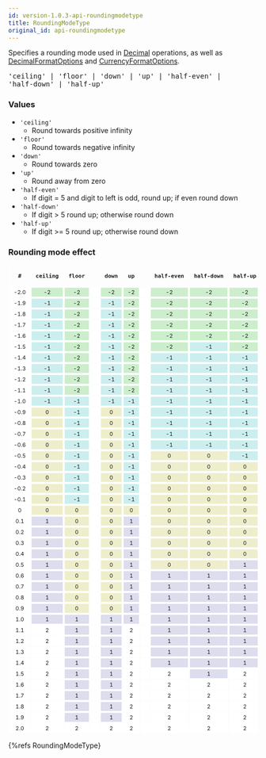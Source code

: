 ```yaml
---
id: version-1.0.3-api-roundingmodetype
title: RoundingModeType
original_id: api-roundingmodetype
---
```


Specifies a rounding mode used in [Decimal](api-decimal.html) operations, as well as
[DecimalFormatOptions](api-decimalformatoptions.html) and [CurrencyFormatOptions](api-currencyformatoptions.html).


<pre class="syntax">
'ceiling' | 'floor' | 'down' | 'up' | 'half-even' |
'half-down' | 'half-up'
</pre>

### Values

- <code class="def">'ceiling'</code>
  - Round towards positive infinity
- <code class="def">'floor'</code>
  - Round towards negative infinity
- <code class="def">'down'</code>
  - Round towards zero
- <code class="def">'up'</code>
  - Round away from zero
- <code class="def">'half-even'</code>
  - If digit = 5 and digit to left is odd, round up; if even round down
- <code class="def">'half-down'</code>
  - If digit > 5 round up; otherwise round down
- <code class="def">'half-up'</code>
  - If digit >= 5 round up; otherwise round down

### Rounding mode effect

<!-- table copied from https://phensley.github.io/cldr-engine-react-demo/ -->

<style type="text/css">
table.rounding {
  width: 100%;
  font-size: 11px;
  text-align: center;
  border-collapse: initial;
}
table.rounding th, table.rounding td {
  border: 1px solid white !important;
  padding: 2px 8px;
}
</style>
<table class="rounding"><thead><tr><th class=""><pre>#</pre></th><th class=""><pre>ceiling</pre></th><th class=""><pre>floor</pre></th><th class=""><pre></pre></th><th class=""><pre>down</pre></th><th class=""><pre>up</pre></th><th class=""><pre></pre></th><th class=""><pre>half-even</pre></th><th class=""><pre>half-down</pre></th><th class=""><pre>half-up</pre></th><th class=""><pre>#</pre></th></tr></thead><tbody><tr><td class="" style="background-color: rgb(255, 255, 255);">-2.0</td><td class="mode-ceiling" style="background-color: rgb(204, 238, 204);">-2</td><td class="mode-floor" style="background-color: rgb(204, 238, 204);">-2</td><td class="spacer" style="background-color: rgb(255, 255, 255);"> </td><td class="mode-down" style="background-color: rgb(204, 238, 204);">-2</td><td class="mode-up" style="background-color: rgb(204, 238, 204);">-2</td><td class="spacer" style="background-color: rgb(255, 255, 255);"> </td><td class="mode-half-even" style="background-color: rgb(204, 238, 204);">-2</td><td class="mode-half-down" style="background-color: rgb(204, 238, 204);">-2</td><td class="mode-half-up" style="background-color: rgb(204, 238, 204);">-2</td><td class="" style="background-color: rgb(255, 255, 255);">-2.0</td></tr><tr><td class="" style="background-color: rgb(255, 255, 255);">-1.9</td><td class="mode-ceiling" style="background-color: rgb(204, 238, 238);">-1</td><td class="mode-floor" style="background-color: rgb(204, 238, 204);">-2</td><td class="spacer" style="background-color: rgb(255, 255, 255);"> </td><td class="mode-down" style="background-color: rgb(204, 238, 238);">-1</td><td class="mode-up" style="background-color: rgb(204, 238, 204);">-2</td><td class="spacer" style="background-color: rgb(255, 255, 255);"> </td><td class="mode-half-even" style="background-color: rgb(204, 238, 204);">-2</td><td class="mode-half-down" style="background-color: rgb(204, 238, 204);">-2</td><td class="mode-half-up" style="background-color: rgb(204, 238, 204);">-2</td><td class="" style="background-color: rgb(255, 255, 255);">-1.9</td></tr><tr><td class="" style="background-color: rgb(255, 255, 255);">-1.8</td><td class="mode-ceiling" style="background-color: rgb(204, 238, 238);">-1</td><td class="mode-floor" style="background-color: rgb(204, 238, 204);">-2</td><td class="spacer" style="background-color: rgb(255, 255, 255);"> </td><td class="mode-down" style="background-color: rgb(204, 238, 238);">-1</td><td class="mode-up" style="background-color: rgb(204, 238, 204);">-2</td><td class="spacer" style="background-color: rgb(255, 255, 255);"> </td><td class="mode-half-even" style="background-color: rgb(204, 238, 204);">-2</td><td class="mode-half-down" style="background-color: rgb(204, 238, 204);">-2</td><td class="mode-half-up" style="background-color: rgb(204, 238, 204);">-2</td><td class="" style="background-color: rgb(255, 255, 255);">-1.8</td></tr><tr><td class="" style="background-color: rgb(255, 255, 255);">-1.7</td><td class="mode-ceiling" style="background-color: rgb(204, 238, 238);">-1</td><td class="mode-floor" style="background-color: rgb(204, 238, 204);">-2</td><td class="spacer" style="background-color: rgb(255, 255, 255);"> </td><td class="mode-down" style="background-color: rgb(204, 238, 238);">-1</td><td class="mode-up" style="background-color: rgb(204, 238, 204);">-2</td><td class="spacer" style="background-color: rgb(255, 255, 255);"> </td><td class="mode-half-even" style="background-color: rgb(204, 238, 204);">-2</td><td class="mode-half-down" style="background-color: rgb(204, 238, 204);">-2</td><td class="mode-half-up" style="background-color: rgb(204, 238, 204);">-2</td><td class="" style="background-color: rgb(255, 255, 255);">-1.7</td></tr><tr><td class="" style="background-color: rgb(255, 255, 255);">-1.6</td><td class="mode-ceiling" style="background-color: rgb(204, 238, 238);">-1</td><td class="mode-floor" style="background-color: rgb(204, 238, 204);">-2</td><td class="spacer" style="background-color: rgb(255, 255, 255);"> </td><td class="mode-down" style="background-color: rgb(204, 238, 238);">-1</td><td class="mode-up" style="background-color: rgb(204, 238, 204);">-2</td><td class="spacer" style="background-color: rgb(255, 255, 255);"> </td><td class="mode-half-even" style="background-color: rgb(204, 238, 204);">-2</td><td class="mode-half-down" style="background-color: rgb(204, 238, 204);">-2</td><td class="mode-half-up" style="background-color: rgb(204, 238, 204);">-2</td><td class="" style="background-color: rgb(255, 255, 255);">-1.6</td></tr><tr><td class="" style="background-color: rgb(255, 255, 255);">-1.5</td><td class="mode-ceiling" style="background-color: rgb(204, 238, 238);">-1</td><td class="mode-floor" style="background-color: rgb(204, 238, 204);">-2</td><td class="spacer" style="background-color: rgb(255, 255, 255);"> </td><td class="mode-down" style="background-color: rgb(204, 238, 238);">-1</td><td class="mode-up" style="background-color: rgb(204, 238, 204);">-2</td><td class="spacer" style="background-color: rgb(255, 255, 255);"> </td><td class="mode-half-even" style="background-color: rgb(204, 238, 204);">-2</td><td class="mode-half-down" style="background-color: rgb(204, 238, 238);">-1</td><td class="mode-half-up" style="background-color: rgb(204, 238, 204);">-2</td><td class="" style="background-color: rgb(255, 255, 255);">-1.5</td></tr><tr><td class="" style="background-color: rgb(255, 255, 255);">-1.4</td><td class="mode-ceiling" style="background-color: rgb(204, 238, 238);">-1</td><td class="mode-floor" style="background-color: rgb(204, 238, 204);">-2</td><td class="spacer" style="background-color: rgb(255, 255, 255);"> </td><td class="mode-down" style="background-color: rgb(204, 238, 238);">-1</td><td class="mode-up" style="background-color: rgb(204, 238, 204);">-2</td><td class="spacer" style="background-color: rgb(255, 255, 255);"> </td><td class="mode-half-even" style="background-color: rgb(204, 238, 238);">-1</td><td class="mode-half-down" style="background-color: rgb(204, 238, 238);">-1</td><td class="mode-half-up" style="background-color: rgb(204, 238, 238);">-1</td><td class="" style="background-color: rgb(255, 255, 255);">-1.4</td></tr><tr><td class="" style="background-color: rgb(255, 255, 255);">-1.3</td><td class="mode-ceiling" style="background-color: rgb(204, 238, 238);">-1</td><td class="mode-floor" style="background-color: rgb(204, 238, 204);">-2</td><td class="spacer" style="background-color: rgb(255, 255, 255);"> </td><td class="mode-down" style="background-color: rgb(204, 238, 238);">-1</td><td class="mode-up" style="background-color: rgb(204, 238, 204);">-2</td><td class="spacer" style="background-color: rgb(255, 255, 255);"> </td><td class="mode-half-even" style="background-color: rgb(204, 238, 238);">-1</td><td class="mode-half-down" style="background-color: rgb(204, 238, 238);">-1</td><td class="mode-half-up" style="background-color: rgb(204, 238, 238);">-1</td><td class="" style="background-color: rgb(255, 255, 255);">-1.3</td></tr><tr><td class="" style="background-color: rgb(255, 255, 255);">-1.2</td><td class="mode-ceiling" style="background-color: rgb(204, 238, 238);">-1</td><td class="mode-floor" style="background-color: rgb(204, 238, 204);">-2</td><td class="spacer" style="background-color: rgb(255, 255, 255);"> </td><td class="mode-down" style="background-color: rgb(204, 238, 238);">-1</td><td class="mode-up" style="background-color: rgb(204, 238, 204);">-2</td><td class="spacer" style="background-color: rgb(255, 255, 255);"> </td><td class="mode-half-even" style="background-color: rgb(204, 238, 238);">-1</td><td class="mode-half-down" style="background-color: rgb(204, 238, 238);">-1</td><td class="mode-half-up" style="background-color: rgb(204, 238, 238);">-1</td><td class="" style="background-color: rgb(255, 255, 255);">-1.2</td></tr><tr><td class="" style="background-color: rgb(255, 255, 255);">-1.1</td><td class="mode-ceiling" style="background-color: rgb(204, 238, 238);">-1</td><td class="mode-floor" style="background-color: rgb(204, 238, 204);">-2</td><td class="spacer" style="background-color: rgb(255, 255, 255);"> </td><td class="mode-down" style="background-color: rgb(204, 238, 238);">-1</td><td class="mode-up" style="background-color: rgb(204, 238, 204);">-2</td><td class="spacer" style="background-color: rgb(255, 255, 255);"> </td><td class="mode-half-even" style="background-color: rgb(204, 238, 238);">-1</td><td class="mode-half-down" style="background-color: rgb(204, 238, 238);">-1</td><td class="mode-half-up" style="background-color: rgb(204, 238, 238);">-1</td><td class="" style="background-color: rgb(255, 255, 255);">-1.1</td></tr><tr><td class="" style="background-color: rgb(255, 255, 255);">-1.0</td><td class="mode-ceiling" style="background-color: rgb(204, 238, 238);">-1</td><td class="mode-floor" style="background-color: rgb(204, 238, 238);">-1</td><td class="spacer" style="background-color: rgb(255, 255, 255);"> </td><td class="mode-down" style="background-color: rgb(204, 238, 238);">-1</td><td class="mode-up" style="background-color: rgb(204, 238, 238);">-1</td><td class="spacer" style="background-color: rgb(255, 255, 255);"> </td><td class="mode-half-even" style="background-color: rgb(204, 238, 238);">-1</td><td class="mode-half-down" style="background-color: rgb(204, 238, 238);">-1</td><td class="mode-half-up" style="background-color: rgb(204, 238, 238);">-1</td><td class="" style="background-color: rgb(255, 255, 255);">-1.0</td></tr><tr><td class="" style="background-color: rgb(255, 255, 255);">-0.9</td><td class="mode-ceiling" style="background-color: rgb(238, 238, 204);">0</td><td class="mode-floor" style="background-color: rgb(204, 238, 238);">-1</td><td class="spacer" style="background-color: rgb(255, 255, 255);"> </td><td class="mode-down" style="background-color: rgb(238, 238, 204);">0</td><td class="mode-up" style="background-color: rgb(204, 238, 238);">-1</td><td class="spacer" style="background-color: rgb(255, 255, 255);"> </td><td class="mode-half-even" style="background-color: rgb(204, 238, 238);">-1</td><td class="mode-half-down" style="background-color: rgb(204, 238, 238);">-1</td><td class="mode-half-up" style="background-color: rgb(204, 238, 238);">-1</td><td class="" style="background-color: rgb(255, 255, 255);">-0.9</td></tr><tr><td class="" style="background-color: rgb(255, 255, 255);">-0.8</td><td class="mode-ceiling" style="background-color: rgb(238, 238, 204);">0</td><td class="mode-floor" style="background-color: rgb(204, 238, 238);">-1</td><td class="spacer" style="background-color: rgb(255, 255, 255);"> </td><td class="mode-down" style="background-color: rgb(238, 238, 204);">0</td><td class="mode-up" style="background-color: rgb(204, 238, 238);">-1</td><td class="spacer" style="background-color: rgb(255, 255, 255);"> </td><td class="mode-half-even" style="background-color: rgb(204, 238, 238);">-1</td><td class="mode-half-down" style="background-color: rgb(204, 238, 238);">-1</td><td class="mode-half-up" style="background-color: rgb(204, 238, 238);">-1</td><td class="" style="background-color: rgb(255, 255, 255);">-0.8</td></tr><tr><td class="" style="background-color: rgb(255, 255, 255);">-0.7</td><td class="mode-ceiling" style="background-color: rgb(238, 238, 204);">0</td><td class="mode-floor" style="background-color: rgb(204, 238, 238);">-1</td><td class="spacer" style="background-color: rgb(255, 255, 255);"> </td><td class="mode-down" style="background-color: rgb(238, 238, 204);">0</td><td class="mode-up" style="background-color: rgb(204, 238, 238);">-1</td><td class="spacer" style="background-color: rgb(255, 255, 255);"> </td><td class="mode-half-even" style="background-color: rgb(204, 238, 238);">-1</td><td class="mode-half-down" style="background-color: rgb(204, 238, 238);">-1</td><td class="mode-half-up" style="background-color: rgb(204, 238, 238);">-1</td><td class="" style="background-color: rgb(255, 255, 255);">-0.7</td></tr><tr><td class="" style="background-color: rgb(255, 255, 255);">-0.6</td><td class="mode-ceiling" style="background-color: rgb(238, 238, 204);">0</td><td class="mode-floor" style="background-color: rgb(204, 238, 238);">-1</td><td class="spacer" style="background-color: rgb(255, 255, 255);"> </td><td class="mode-down" style="background-color: rgb(238, 238, 204);">0</td><td class="mode-up" style="background-color: rgb(204, 238, 238);">-1</td><td class="spacer" style="background-color: rgb(255, 255, 255);"> </td><td class="mode-half-even" style="background-color: rgb(204, 238, 238);">-1</td><td class="mode-half-down" style="background-color: rgb(204, 238, 238);">-1</td><td class="mode-half-up" style="background-color: rgb(204, 238, 238);">-1</td><td class="" style="background-color: rgb(255, 255, 255);">-0.6</td></tr><tr><td class="" style="background-color: rgb(255, 255, 255);">-0.5</td><td class="mode-ceiling" style="background-color: rgb(238, 238, 204);">0</td><td class="mode-floor" style="background-color: rgb(204, 238, 238);">-1</td><td class="spacer" style="background-color: rgb(255, 255, 255);"> </td><td class="mode-down" style="background-color: rgb(238, 238, 204);">0</td><td class="mode-up" style="background-color: rgb(204, 238, 238);">-1</td><td class="spacer" style="background-color: rgb(255, 255, 255);"> </td><td class="mode-half-even" style="background-color: rgb(238, 238, 204);">0</td><td class="mode-half-down" style="background-color: rgb(238, 238, 204);">0</td><td class="mode-half-up" style="background-color: rgb(204, 238, 238);">-1</td><td class="" style="background-color: rgb(255, 255, 255);">-0.5</td></tr><tr><td class="" style="background-color: rgb(255, 255, 255);">-0.4</td><td class="mode-ceiling" style="background-color: rgb(238, 238, 204);">0</td><td class="mode-floor" style="background-color: rgb(204, 238, 238);">-1</td><td class="spacer" style="background-color: rgb(255, 255, 255);"> </td><td class="mode-down" style="background-color: rgb(238, 238, 204);">0</td><td class="mode-up" style="background-color: rgb(204, 238, 238);">-1</td><td class="spacer" style="background-color: rgb(255, 255, 255);"> </td><td class="mode-half-even" style="background-color: rgb(238, 238, 204);">0</td><td class="mode-half-down" style="background-color: rgb(238, 238, 204);">0</td><td class="mode-half-up" style="background-color: rgb(238, 238, 204);">0</td><td class="" style="background-color: rgb(255, 255, 255);">-0.4</td></tr><tr><td class="" style="background-color: rgb(255, 255, 255);">-0.3</td><td class="mode-ceiling" style="background-color: rgb(238, 238, 204);">0</td><td class="mode-floor" style="background-color: rgb(204, 238, 238);">-1</td><td class="spacer" style="background-color: rgb(255, 255, 255);"> </td><td class="mode-down" style="background-color: rgb(238, 238, 204);">0</td><td class="mode-up" style="background-color: rgb(204, 238, 238);">-1</td><td class="spacer" style="background-color: rgb(255, 255, 255);"> </td><td class="mode-half-even" style="background-color: rgb(238, 238, 204);">0</td><td class="mode-half-down" style="background-color: rgb(238, 238, 204);">0</td><td class="mode-half-up" style="background-color: rgb(238, 238, 204);">0</td><td class="" style="background-color: rgb(255, 255, 255);">-0.3</td></tr><tr><td class="" style="background-color: rgb(255, 255, 255);">-0.2</td><td class="mode-ceiling" style="background-color: rgb(238, 238, 204);">0</td><td class="mode-floor" style="background-color: rgb(204, 238, 238);">-1</td><td class="spacer" style="background-color: rgb(255, 255, 255);"> </td><td class="mode-down" style="background-color: rgb(238, 238, 204);">0</td><td class="mode-up" style="background-color: rgb(204, 238, 238);">-1</td><td class="spacer" style="background-color: rgb(255, 255, 255);"> </td><td class="mode-half-even" style="background-color: rgb(238, 238, 204);">0</td><td class="mode-half-down" style="background-color: rgb(238, 238, 204);">0</td><td class="mode-half-up" style="background-color: rgb(238, 238, 204);">0</td><td class="" style="background-color: rgb(255, 255, 255);">-0.2</td></tr><tr><td class="" style="background-color: rgb(255, 255, 255);">-0.1</td><td class="mode-ceiling" style="background-color: rgb(238, 238, 204);">0</td><td class="mode-floor" style="background-color: rgb(204, 238, 238);">-1</td><td class="spacer" style="background-color: rgb(255, 255, 255);"> </td><td class="mode-down" style="background-color: rgb(238, 238, 204);">0</td><td class="mode-up" style="background-color: rgb(204, 238, 238);">-1</td><td class="spacer" style="background-color: rgb(255, 255, 255);"> </td><td class="mode-half-even" style="background-color: rgb(238, 238, 204);">0</td><td class="mode-half-down" style="background-color: rgb(238, 238, 204);">0</td><td class="mode-half-up" style="background-color: rgb(238, 238, 204);">0</td><td class="" style="background-color: rgb(255, 255, 255);">-0.1</td></tr><tr><td class="" style="background-color: rgb(255, 255, 255);">0</td><td class="mode-ceiling" style="background-color: rgb(238, 238, 204);">0</td><td class="mode-floor" style="background-color: rgb(238, 238, 204);">0</td><td class="spacer" style="background-color: rgb(255, 255, 255);"> </td><td class="mode-down" style="background-color: rgb(238, 238, 204);">0</td><td class="mode-up" style="background-color: rgb(238, 238, 204);">0</td><td class="spacer" style="background-color: rgb(255, 255, 255);"> </td><td class="mode-half-even" style="background-color: rgb(238, 238, 204);">0</td><td class="mode-half-down" style="background-color: rgb(238, 238, 204);">0</td><td class="mode-half-up" style="background-color: rgb(238, 238, 204);">0</td><td class="" style="background-color: rgb(255, 255, 255);">0</td></tr><tr><td class="" style="background-color: rgb(255, 255, 255);">0.1</td><td class="mode-ceiling" style="background-color: rgb(221, 221, 238);">1</td><td class="mode-floor" style="background-color: rgb(238, 238, 204);">0</td><td class="spacer" style="background-color: rgb(255, 255, 255);"> </td><td class="mode-down" style="background-color: rgb(238, 238, 204);">0</td><td class="mode-up" style="background-color: rgb(221, 221, 238);">1</td><td class="spacer" style="background-color: rgb(255, 255, 255);"> </td><td class="mode-half-even" style="background-color: rgb(238, 238, 204);">0</td><td class="mode-half-down" style="background-color: rgb(238, 238, 204);">0</td><td class="mode-half-up" style="background-color: rgb(238, 238, 204);">0</td><td class="" style="background-color: rgb(255, 255, 255);">0.1</td></tr><tr><td class="" style="background-color: rgb(255, 255, 255);">0.2</td><td class="mode-ceiling" style="background-color: rgb(221, 221, 238);">1</td><td class="mode-floor" style="background-color: rgb(238, 238, 204);">0</td><td class="spacer" style="background-color: rgb(255, 255, 255);"> </td><td class="mode-down" style="background-color: rgb(238, 238, 204);">0</td><td class="mode-up" style="background-color: rgb(221, 221, 238);">1</td><td class="spacer" style="background-color: rgb(255, 255, 255);"> </td><td class="mode-half-even" style="background-color: rgb(238, 238, 204);">0</td><td class="mode-half-down" style="background-color: rgb(238, 238, 204);">0</td><td class="mode-half-up" style="background-color: rgb(238, 238, 204);">0</td><td class="" style="background-color: rgb(255, 255, 255);">0.2</td></tr><tr><td class="" style="background-color: rgb(255, 255, 255);">0.3</td><td class="mode-ceiling" style="background-color: rgb(221, 221, 238);">1</td><td class="mode-floor" style="background-color: rgb(238, 238, 204);">0</td><td class="spacer" style="background-color: rgb(255, 255, 255);"> </td><td class="mode-down" style="background-color: rgb(238, 238, 204);">0</td><td class="mode-up" style="background-color: rgb(221, 221, 238);">1</td><td class="spacer" style="background-color: rgb(255, 255, 255);"> </td><td class="mode-half-even" style="background-color: rgb(238, 238, 204);">0</td><td class="mode-half-down" style="background-color: rgb(238, 238, 204);">0</td><td class="mode-half-up" style="background-color: rgb(238, 238, 204);">0</td><td class="" style="background-color: rgb(255, 255, 255);">0.3</td></tr><tr><td class="" style="background-color: rgb(255, 255, 255);">0.4</td><td class="mode-ceiling" style="background-color: rgb(221, 221, 238);">1</td><td class="mode-floor" style="background-color: rgb(238, 238, 204);">0</td><td class="spacer" style="background-color: rgb(255, 255, 255);"> </td><td class="mode-down" style="background-color: rgb(238, 238, 204);">0</td><td class="mode-up" style="background-color: rgb(221, 221, 238);">1</td><td class="spacer" style="background-color: rgb(255, 255, 255);"> </td><td class="mode-half-even" style="background-color: rgb(238, 238, 204);">0</td><td class="mode-half-down" style="background-color: rgb(238, 238, 204);">0</td><td class="mode-half-up" style="background-color: rgb(238, 238, 204);">0</td><td class="" style="background-color: rgb(255, 255, 255);">0.4</td></tr><tr><td class="" style="background-color: rgb(255, 255, 255);">0.5</td><td class="mode-ceiling" style="background-color: rgb(221, 221, 238);">1</td><td class="mode-floor" style="background-color: rgb(238, 238, 204);">0</td><td class="spacer" style="background-color: rgb(255, 255, 255);"> </td><td class="mode-down" style="background-color: rgb(238, 238, 204);">0</td><td class="mode-up" style="background-color: rgb(221, 221, 238);">1</td><td class="spacer" style="background-color: rgb(255, 255, 255);"> </td><td class="mode-half-even" style="background-color: rgb(238, 238, 204);">0</td><td class="mode-half-down" style="background-color: rgb(238, 238, 204);">0</td><td class="mode-half-up" style="background-color: rgb(221, 221, 238);">1</td><td class="" style="background-color: rgb(255, 255, 255);">0.5</td></tr><tr><td class="" style="background-color: rgb(255, 255, 255);">0.6</td><td class="mode-ceiling" style="background-color: rgb(221, 221, 238);">1</td><td class="mode-floor" style="background-color: rgb(238, 238, 204);">0</td><td class="spacer" style="background-color: rgb(255, 255, 255);"> </td><td class="mode-down" style="background-color: rgb(238, 238, 204);">0</td><td class="mode-up" style="background-color: rgb(221, 221, 238);">1</td><td class="spacer" style="background-color: rgb(255, 255, 255);"> </td><td class="mode-half-even" style="background-color: rgb(221, 221, 238);">1</td><td class="mode-half-down" style="background-color: rgb(221, 221, 238);">1</td><td class="mode-half-up" style="background-color: rgb(221, 221, 238);">1</td><td class="" style="background-color: rgb(255, 255, 255);">0.6</td></tr><tr><td class="" style="background-color: rgb(255, 255, 255);">0.7</td><td class="mode-ceiling" style="background-color: rgb(221, 221, 238);">1</td><td class="mode-floor" style="background-color: rgb(238, 238, 204);">0</td><td class="spacer" style="background-color: rgb(255, 255, 255);"> </td><td class="mode-down" style="background-color: rgb(238, 238, 204);">0</td><td class="mode-up" style="background-color: rgb(221, 221, 238);">1</td><td class="spacer" style="background-color: rgb(255, 255, 255);"> </td><td class="mode-half-even" style="background-color: rgb(221, 221, 238);">1</td><td class="mode-half-down" style="background-color: rgb(221, 221, 238);">1</td><td class="mode-half-up" style="background-color: rgb(221, 221, 238);">1</td><td class="" style="background-color: rgb(255, 255, 255);">0.7</td></tr><tr><td class="" style="background-color: rgb(255, 255, 255);">0.8</td><td class="mode-ceiling" style="background-color: rgb(221, 221, 238);">1</td><td class="mode-floor" style="background-color: rgb(238, 238, 204);">0</td><td class="spacer" style="background-color: rgb(255, 255, 255);"> </td><td class="mode-down" style="background-color: rgb(238, 238, 204);">0</td><td class="mode-up" style="background-color: rgb(221, 221, 238);">1</td><td class="spacer" style="background-color: rgb(255, 255, 255);"> </td><td class="mode-half-even" style="background-color: rgb(221, 221, 238);">1</td><td class="mode-half-down" style="background-color: rgb(221, 221, 238);">1</td><td class="mode-half-up" style="background-color: rgb(221, 221, 238);">1</td><td class="" style="background-color: rgb(255, 255, 255);">0.8</td></tr><tr><td class="" style="background-color: rgb(255, 255, 255);">0.9</td><td class="mode-ceiling" style="background-color: rgb(221, 221, 238);">1</td><td class="mode-floor" style="background-color: rgb(238, 238, 204);">0</td><td class="spacer" style="background-color: rgb(255, 255, 255);"> </td><td class="mode-down" style="background-color: rgb(238, 238, 204);">0</td><td class="mode-up" style="background-color: rgb(221, 221, 238);">1</td><td class="spacer" style="background-color: rgb(255, 255, 255);"> </td><td class="mode-half-even" style="background-color: rgb(221, 221, 238);">1</td><td class="mode-half-down" style="background-color: rgb(221, 221, 238);">1</td><td class="mode-half-up" style="background-color: rgb(221, 221, 238);">1</td><td class="" style="background-color: rgb(255, 255, 255);">0.9</td></tr><tr><td class="" style="background-color: rgb(255, 255, 255);">1.0</td><td class="mode-ceiling" style="background-color: rgb(221, 221, 238);">1</td><td class="mode-floor" style="background-color: rgb(221, 221, 238);">1</td><td class="spacer" style="background-color: rgb(255, 255, 255);"> </td><td class="mode-down" style="background-color: rgb(221, 221, 238);">1</td><td class="mode-up" style="background-color: rgb(221, 221, 238);">1</td><td class="spacer" style="background-color: rgb(255, 255, 255);"> </td><td class="mode-half-even" style="background-color: rgb(221, 221, 238);">1</td><td class="mode-half-down" style="background-color: rgb(221, 221, 238);">1</td><td class="mode-half-up" style="background-color: rgb(221, 221, 238);">1</td><td class="" style="background-color: rgb(255, 255, 255);">1.0</td></tr><tr><td class="" style="background-color: rgb(255, 255, 255);">1.1</td><td class="mode-ceiling" style="background-color: rgb(255, 255, 255);">2</td><td class="mode-floor" style="background-color: rgb(221, 221, 238);">1</td><td class="spacer" style="background-color: rgb(255, 255, 255);"> </td><td class="mode-down" style="background-color: rgb(221, 221, 238);">1</td><td class="mode-up" style="background-color: rgb(255, 255, 255);">2</td><td class="spacer" style="background-color: rgb(255, 255, 255);"> </td><td class="mode-half-even" style="background-color: rgb(221, 221, 238);">1</td><td class="mode-half-down" style="background-color: rgb(221, 221, 238);">1</td><td class="mode-half-up" style="background-color: rgb(221, 221, 238);">1</td><td class="" style="background-color: rgb(255, 255, 255);">1.1</td></tr><tr><td class="" style="background-color: rgb(255, 255, 255);">1.2</td><td class="mode-ceiling" style="background-color: rgb(255, 255, 255);">2</td><td class="mode-floor" style="background-color: rgb(221, 221, 238);">1</td><td class="spacer" style="background-color: rgb(255, 255, 255);"> </td><td class="mode-down" style="background-color: rgb(221, 221, 238);">1</td><td class="mode-up" style="background-color: rgb(255, 255, 255);">2</td><td class="spacer" style="background-color: rgb(255, 255, 255);"> </td><td class="mode-half-even" style="background-color: rgb(221, 221, 238);">1</td><td class="mode-half-down" style="background-color: rgb(221, 221, 238);">1</td><td class="mode-half-up" style="background-color: rgb(221, 221, 238);">1</td><td class="" style="background-color: rgb(255, 255, 255);">1.2</td></tr><tr><td class="" style="background-color: rgb(255, 255, 255);">1.3</td><td class="mode-ceiling" style="background-color: rgb(255, 255, 255);">2</td><td class="mode-floor" style="background-color: rgb(221, 221, 238);">1</td><td class="spacer" style="background-color: rgb(255, 255, 255);"> </td><td class="mode-down" style="background-color: rgb(221, 221, 238);">1</td><td class="mode-up" style="background-color: rgb(255, 255, 255);">2</td><td class="spacer" style="background-color: rgb(255, 255, 255);"> </td><td class="mode-half-even" style="background-color: rgb(221, 221, 238);">1</td><td class="mode-half-down" style="background-color: rgb(221, 221, 238);">1</td><td class="mode-half-up" style="background-color: rgb(221, 221, 238);">1</td><td class="" style="background-color: rgb(255, 255, 255);">1.3</td></tr><tr><td class="" style="background-color: rgb(255, 255, 255);">1.4</td><td class="mode-ceiling" style="background-color: rgb(255, 255, 255);">2</td><td class="mode-floor" style="background-color: rgb(221, 221, 238);">1</td><td class="spacer" style="background-color: rgb(255, 255, 255);"> </td><td class="mode-down" style="background-color: rgb(221, 221, 238);">1</td><td class="mode-up" style="background-color: rgb(255, 255, 255);">2</td><td class="spacer" style="background-color: rgb(255, 255, 255);"> </td><td class="mode-half-even" style="background-color: rgb(221, 221, 238);">1</td><td class="mode-half-down" style="background-color: rgb(221, 221, 238);">1</td><td class="mode-half-up" style="background-color: rgb(221, 221, 238);">1</td><td class="" style="background-color: rgb(255, 255, 255);">1.4</td></tr><tr><td class="" style="background-color: rgb(255, 255, 255);">1.5</td><td class="mode-ceiling" style="background-color: rgb(255, 255, 255);">2</td><td class="mode-floor" style="background-color: rgb(221, 221, 238);">1</td><td class="spacer" style="background-color: rgb(255, 255, 255);"> </td><td class="mode-down" style="background-color: rgb(221, 221, 238);">1</td><td class="mode-up" style="background-color: rgb(255, 255, 255);">2</td><td class="spacer" style="background-color: rgb(255, 255, 255);"> </td><td class="mode-half-even" style="background-color: rgb(255, 255, 255);">2</td><td class="mode-half-down" style="background-color: rgb(221, 221, 238);">1</td><td class="mode-half-up" style="background-color: rgb(255, 255, 255);">2</td><td class="" style="background-color: rgb(255, 255, 255);">1.5</td></tr><tr><td class="" style="background-color: rgb(255, 255, 255);">1.6</td><td class="mode-ceiling" style="background-color: rgb(255, 255, 255);">2</td><td class="mode-floor" style="background-color: rgb(221, 221, 238);">1</td><td class="spacer" style="background-color: rgb(255, 255, 255);"> </td><td class="mode-down" style="background-color: rgb(221, 221, 238);">1</td><td class="mode-up" style="background-color: rgb(255, 255, 255);">2</td><td class="spacer" style="background-color: rgb(255, 255, 255);"> </td><td class="mode-half-even" style="background-color: rgb(255, 255, 255);">2</td><td class="mode-half-down" style="background-color: rgb(255, 255, 255);">2</td><td class="mode-half-up" style="background-color: rgb(255, 255, 255);">2</td><td class="" style="background-color: rgb(255, 255, 255);">1.6</td></tr><tr><td class="" style="background-color: rgb(255, 255, 255);">1.7</td><td class="mode-ceiling" style="background-color: rgb(255, 255, 255);">2</td><td class="mode-floor" style="background-color: rgb(221, 221, 238);">1</td><td class="spacer" style="background-color: rgb(255, 255, 255);"> </td><td class="mode-down" style="background-color: rgb(221, 221, 238);">1</td><td class="mode-up" style="background-color: rgb(255, 255, 255);">2</td><td class="spacer" style="background-color: rgb(255, 255, 255);"> </td><td class="mode-half-even" style="background-color: rgb(255, 255, 255);">2</td><td class="mode-half-down" style="background-color: rgb(255, 255, 255);">2</td><td class="mode-half-up" style="background-color: rgb(255, 255, 255);">2</td><td class="" style="background-color: rgb(255, 255, 255);">1.7</td></tr><tr><td class="" style="background-color: rgb(255, 255, 255);">1.8</td><td class="mode-ceiling" style="background-color: rgb(255, 255, 255);">2</td><td class="mode-floor" style="background-color: rgb(221, 221, 238);">1</td><td class="spacer" style="background-color: rgb(255, 255, 255);"> </td><td class="mode-down" style="background-color: rgb(221, 221, 238);">1</td><td class="mode-up" style="background-color: rgb(255, 255, 255);">2</td><td class="spacer" style="background-color: rgb(255, 255, 255);"> </td><td class="mode-half-even" style="background-color: rgb(255, 255, 255);">2</td><td class="mode-half-down" style="background-color: rgb(255, 255, 255);">2</td><td class="mode-half-up" style="background-color: rgb(255, 255, 255);">2</td><td class="" style="background-color: rgb(255, 255, 255);">1.8</td></tr><tr><td class="" style="background-color: rgb(255, 255, 255);">1.9</td><td class="mode-ceiling" style="background-color: rgb(255, 255, 255);">2</td><td class="mode-floor" style="background-color: rgb(221, 221, 238);">1</td><td class="spacer" style="background-color: rgb(255, 255, 255);"> </td><td class="mode-down" style="background-color: rgb(221, 221, 238);">1</td><td class="mode-up" style="background-color: rgb(255, 255, 255);">2</td><td class="spacer" style="background-color: rgb(255, 255, 255);"> </td><td class="mode-half-even" style="background-color: rgb(255, 255, 255);">2</td><td class="mode-half-down" style="background-color: rgb(255, 255, 255);">2</td><td class="mode-half-up" style="background-color: rgb(255, 255, 255);">2</td><td class="" style="background-color: rgb(255, 255, 255);">1.9</td></tr><tr><td class="" style="background-color: rgb(255, 255, 255);">2.0</td><td class="mode-ceiling" style="background-color: rgb(255, 255, 255);">2</td><td class="mode-floor" style="background-color: rgb(255, 255, 255);">2</td><td class="spacer" style="background-color: rgb(255, 255, 255);"> </td><td class="mode-down" style="background-color: rgb(255, 255, 255);">2</td><td class="mode-up" style="background-color: rgb(255, 255, 255);">2</td><td class="spacer" style="background-color: rgb(255, 255, 255);"> </td><td class="mode-half-even" style="background-color: rgb(255, 255, 255);">2</td><td class="mode-half-down" style="background-color: rgb(255, 255, 255);">2</td><td class="mode-half-up" style="background-color: rgb(255, 255, 255);">2</td><td class="" style="background-color: rgb(255, 255, 255);">2.0</td></tr></tbody></table>

{%refs RoundingModeType}

